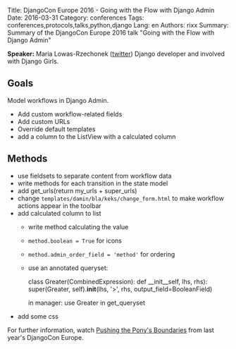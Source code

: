 Title: DjangoCon Europe 2016 - Going with the Flow with Django Admin
Date:   2016-03-31
Category: conferences
Tags: conferences,protocols,talks,python,django
Lang: en
Authors: rixx
Summary: Summary of the DjangoCon Europe 2016 talk "Going with the Flow with Django Admin"


**Speaker:** Maria Lowas-Rzechonek ([twitter](https://twitter.com/marialowas)) Django developer and involved with Django
Girls.

## Goals

Model workflows in Django Admin.

 - Add custom workflow-related fields
 - Add custom URLs
 - Override default templates
 - add a column to the ListView with a calculated column


## Methods

 - use fieldsets to separate content from workflow data
 - write methods for each transition in the state model
 - add get_urls(return my_urls + super_urls)
 - change `templates/damin/bla/keks/change_form.html` to make workflow actions appear in the toolbar
 - add calculated column to list
    - write method calculating the value
    - `method.boolean = True` for icons
    - `method.admin_order_field = 'method'` for ordering
    - use an annotated queryset:
        
        class Greater(CombinedExpression):
            def __init__self, lhs, rhs):
                super(Greater, self).__init__(lhs, '>', rhs, output_field=BooleanField)

        in manager: use Greater in get_queryset
 - add some css

For further information, watch [Pushing the Pony's Boundaries](https://vimeo.com/134817269) from last year's DjangoCon
Europe.
